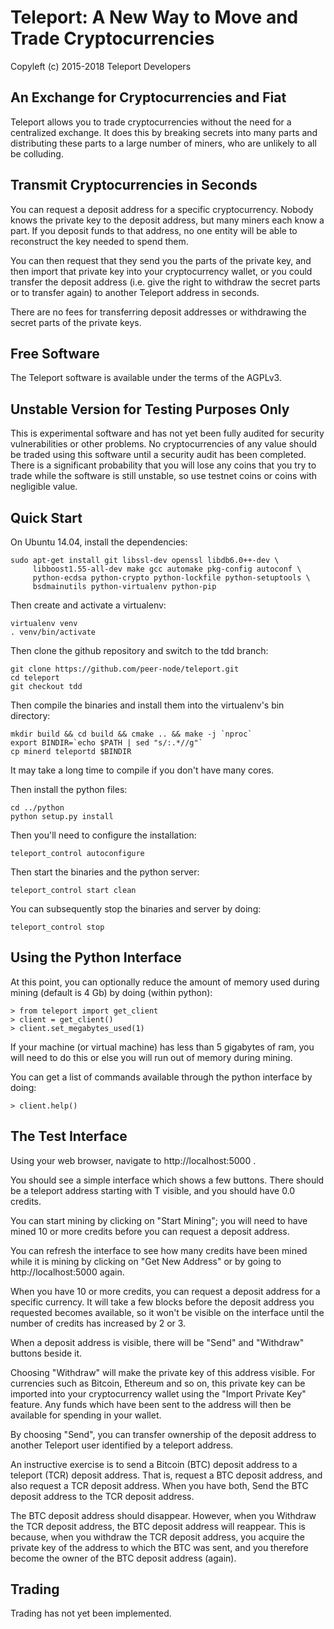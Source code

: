 Teleport: A New Way to Move and Trade Cryptocurrencies
=======================================================

Copyleft (c) 2015-2018 Teleport Developers

An Exchange for Cryptocurrencies and Fiat
-----------------------------------------
Teleport allows you to trade cryptocurrencies without the need
for a centralized exchange. It does this by breaking secrets
into many parts and distributing these parts to a large
number of miners, who are unlikely to all be colluding.

Transmit Cryptocurrencies in Seconds
------------------------------------
You can request a deposit address for a specific cryptocurrency.
Nobody knows the private key to the deposit address, but many
miners each know a part. If you deposit funds to that address,
no one entity will be able to reconstruct the key needed to
spend them.

You can then request that they send you the parts of the private key,
and then import that private key into your cryptocurrency wallet, or you
could transfer the deposit address (i.e. give the right to withdraw the
secret parts or to transfer again) to another Teleport address in seconds.

There are no fees for transferring deposit addresses or withdrawing the
secret parts of the private keys.

Free Software
-------------
The Teleport software is available under the terms of the AGPLv3.

Unstable Version for Testing Purposes Only
------------------------------------------
This is experimental software and has not yet been fully audited for
security vulnerabilities or other problems. No cryptocurrencies of any
value should be traded using this software until a security audit has
been completed. There is a significant probability that you will lose
any coins that you try to trade while the software is still unstable, so
use testnet coins or coins with negligible value.

Quick Start
-----------
On Ubuntu 14.04, install the dependencies:

    sudo apt-get install git libssl-dev openssl libdb6.0++-dev \
         libboost1.55-all-dev make gcc automake pkg-config autoconf \
         python-ecdsa python-crypto python-lockfile python-setuptools \
         bsdmainutils python-virtualenv python-pip

Then create and activate a virtualenv:

    virtualenv venv
    . venv/bin/activate

Then clone the github repository and switch to the tdd branch:

    git clone https://github.com/peer-node/teleport.git
    cd teleport
    git checkout tdd

Then compile the binaries and install them into the virtualenv's bin directory:
    
    mkdir build && cd build && cmake .. && make -j `nproc`
    export BINDIR=`echo $PATH | sed "s/:.*//g"`
    cp minerd teleportd $BINDIR

It may take a long time to compile if you don't have many cores.

Then install the python files:

    cd ../python
    python setup.py install

Then you'll need to configure the installation:

    teleport_control autoconfigure

Then start the binaries and the python server:

    teleport_control start clean

You can subsequently stop the binaries and server by doing:

    teleport_control stop

Using the Python Interface
--------------------------

At this point, you can optionally reduce the amount of memory used during
mining (default is 4 Gb) by doing (within python):

    > from teleport import get_client
    > client = get_client()
    > client.set_megabytes_used(1)

If your machine (or virtual machine) has less than 5 gigabytes of ram,
you will need to do this or else you will run out of memory during
mining.

You can get a list of commands available through the python interface
by doing:

    > client.help()


The Test Interface
------------------

Using your web browser, navigate to http://localhost:5000 .

You should see a simple interface which shows a few buttons. There should
be a teleport address starting with T visible, and you should have 0.0
credits.

You can start mining by clicking on "Start Mining"; you will need to have
mined 10 or more credits before you can request a deposit address.

You can refresh the interface to see how many credits have been mined
while it is mining by clicking on "Get New Address" or by going to
http://localhost:5000 again.

When you have 10 or more credits, you can request a deposit address
for a specific currency. It will take a few blocks before the deposit
address you requested becomes available, so it won't be visible on
the interface until the number of credits has increased by 2 or 3.

When a deposit address is visible, there will be "Send" and "Withdraw"
buttons beside it. 

Choosing "Withdraw" will make the private key of this address visible. For
currencies such as Bitcoin, Ethereum and so on, this private key can
be imported into your cryptocurrency wallet using the "Import Private
Key" feature. Any funds which have been sent to the address will then
be available for spending in your wallet.

By choosing "Send", you can transfer ownership of the deposit address
to another Teleport user identified by a teleport address.

An instructive exercise is to send a Bitcoin (BTC) deposit address
to a teleport (TCR) deposit address. That is, request a BTC deposit
address, and also request a TCR deposit address. When you have both,
Send the BTC deposit address to the TCR deposit address.

The BTC deposit address should disappear. However, when you Withdraw
the TCR deposit address, the BTC deposit address will reappear. This
is because, when you withdraw the TCR deposit address, you acquire
the private key of the address to which the BTC was sent, and you
therefore become the owner of the BTC deposit address (again).


Trading
-------

Trading has not yet been implemented.
